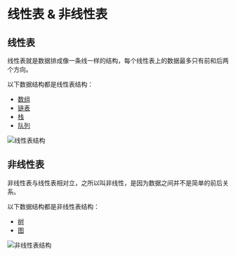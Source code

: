 # 线性表 & 非线性表

## 线性表

线性表就是数据排成像一条线一样的结构，每个线性表上的数据最多只有前和后两个方向。

以下数据结构都是线性表结构：

- [数组](.array.md)
- [链表](./linked-list.md)
- [栈](./stack.md)
- [队列](./queue.md)

![线性表结构](@imgs/b6b71ec46935130dff5c4b62cf273477.jpg)

## 非线性表

非线性表与线性表相对立，之所以叫非线性，是因为数据之间并不是简单的前后关系。

以下数据结构都是非线性表结构：

- [树](../tree/README.md)
- [图](../graph/README.md)

![非线性表结构](@imgs/6ebf42641b5f98f912d36f6bf86f6569.jpg)


